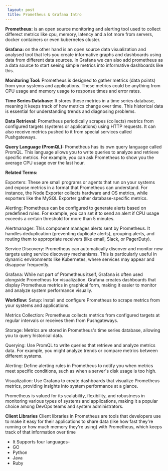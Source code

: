 ```yaml
---
 layout: post
 title: Prometheus & Grafana Intro
---
```

   
   
**Prometheus:** is an open source monitoring and alerting tool used to collect differect  metrics    like cpu, memory, latency and a lot more from servers, docker containers or even kubernetes cluster.

**Grafana:** on the other hand is an open source data visualization and analysed tool that lets you  create informative graphs and dashboards using data from different data sources. In Grafana we can also add prometheus as a data source to start seeing simple metrics into informative dashboards like this.   

**Monitoring Tool:** Prometheus is designed to gather metrics (data points) from your systems and   applications. These metrics could be anything from CPU usage and memory usage to response times and error rates.


**Time Series Database:** It stores these metrics in a time series database, meaning it keeps track of how metrics change over time. This historical data is essential for understanding trends and diagnosing problems.

**Data Retrieval:** Prometheus periodically scrapes (collects) metrics from configured targets (systems or applications) using HTTP requests. It can also receive metrics pushed to it from special services called Pushgateways.

**Query Language (PromQL):** Prometheus has its own query language called PromQL. This language allows you to write queries to analyze and retrieve specific metrics. For example, you can ask Prometheus to show you the average CPU usage over the last hour.


**Related Terms:**

Exporters: These are small programs or agents that run on your systems and expose metrics in a format that Prometheus can understand. For instance, the Node Exporter collects hardware and OS metrics, while exporters like the MySQL Exporter gather database-specific metrics.

Alerting: Prometheus can be configured to generate alerts based on predefined rules. For example, you can set it to send an alert if CPU usage exceeds a certain threshold for more than 5 minutes.

Alertmanager: This component manages alerts sent by Prometheus. It handles deduplication (preventing duplicate alerts), grouping alerts, and routing them to appropriate receivers (like email, Slack, or PagerDuty).

Service Discovery: Prometheus can automatically discover and monitor new targets using service discovery mechanisms. This is particularly useful in dynamic environments like Kubernetes, where services may appear and disappear frequently.

Grafana: While not part of Prometheus itself, Grafana is often used alongside Prometheus for visualization. Grafana creates dashboards that display Prometheus metrics in graphical form, making it easier to monitor and analyze system performance visually.



**Workflow:**
Setup: Install and configure Prometheus to scrape metrics from your systems and applications.
 
Metrics Collection: Prometheus collects metrics from configured targets at regular intervals or receives them from Pushgateways.

Storage: Metrics are stored in Prometheus's time series database, allowing you to query historical data.

Querying: Use PromQL to write queries that retrieve and analyze metrics data. For example, you might analyze trends or compare metrics between different systems.

Alerting: Define alerting rules in Prometheus to notify you when metrics meet specific conditions, such as when a server's disk usage is too high.

Visualization: Use Grafana to create dashboards that visualize Prometheus metrics, providing insights into system performance at a glance.


Prometheus is valued for its scalability, flexibility, and robustness in monitoring various types of systems and applications, making it a popular choice among DevOps teams and system administrators. 

**Client Libraries**
    Client libraries in Prometheus are tools that developers use to make it easy for their applications to share data (like how fast they're running or how much memory they're using) with Prometheus, which keeps track of that information over time
   
 - It Supports four languages-
 - GO
 - Python
 - Java
 - Ruby 





